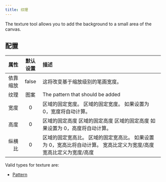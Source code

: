 ```yaml
---
title: 纹理
---
```


The texture tool allows you to add the background to a small area of the canvas.

## 配置

|   属性 |  默认设置 | 描述                                                            |
| ---: | :---: | :------------------------------------------------------------ |
| 依靠缩放 | false | 这将改变基于缩放级别的笔画宽度。                                              |
|   纹理 |   图案  | The pattern that should be added                              |
|   宽度 |   0   | 区域的固定宽度。 区域的固定宽度。 如果设置为 0，宽度将自动计算。                            |
|   高度 |   0   | 区域的固定高度 区域的固定高度 区域的固定高度 如果设置为 0，高度将自动计算。                      |
|  纵横比 |   0   | 区域的固定宽高比。 区域的固定宽高比。 如果设置为 0，宽高比将自动计算。 宽高比定义为宽度/高度 宽高比定义为宽度/高度 |

Valid types for texture are:

- [Pattern](../../background#pattern)
